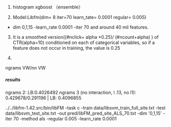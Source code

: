 ﻿1. histogram xgboost （ensemble）


2. Model:Libfm(dim= 8 iter=70 learn_tate= 0.0001 regular= 0.005)

- dim 0,1,15 -learn_rate 0.0001 -iter 70 and around 40 mil features.

3. It is a smoothed version((#nclick+ alpha *0.25)/ (#ncount+alpha) ) of CTR(alpha=10) conditioned on each of categorical variables, so if a feature does not occur in training, the value is 0.25

3.  

ngrams VW/nn VW

##### results
ngrams 2: LB:0.4026492
ngrams 3 (no interaction, l .13, no l1): 0.429678/0.291196 | LB: 0.4096855




../../libfm-1.42.src/bin/libFM -task c -train data/libsvm_train_full_site.txt -test data/libsvm_test_site.txt -out pred/libFM_pred_site_ALS_70.txt -dim '0,1,15' -iter 70 -method als -regular 0.005 -learn_rate 0.0001

